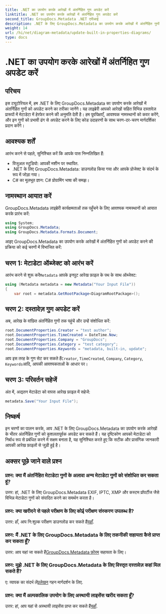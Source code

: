 ```yaml
---
title: .NET का उपयोग करके आरेखों में अंतर्निहित गुण अपडेट करें
linktitle: .NET का उपयोग करके आरेखों में अंतर्निहित गुण अपडेट करें
second_title: GroupDocs.Metadata .NET एपीआई
description: .NET के लिए GroupDocs.Metadata का उपयोग करके आरेखों में अंतर्निहित गुणों को अपडेट करना सीखें। कोड उदाहरणों के साथ मेटाडेटा को सहजता से संशोधित करें।
weight: 14
url: /hi/net/diagram-metadata/update-built-in-properties-diagrams/
type: docs
---
```

# .NET का उपयोग करके आरेखों में अंतर्निहित गुण अपडेट करें

## परिचय
इस ट्यूटोरियल में, हम .NET के लिए GroupDocs.Metadata का उपयोग करके आरेखों में अंतर्निहित गुणों को अपडेट करने का तरीका जानेंगे। यह लाइब्रेरी आपको आरेखों सहित विभिन्न दस्तावेज़ प्रारूपों में मेटाडेटा में हेरफेर करने की अनुमति देती है। हम पूर्वापेक्षाएँ, आवश्यक नामस्थानों को कवर करेंगे, और इन गुणों को प्रभावी ढंग से अपडेट करने के लिए कोड उदाहरणों के साथ चरण-दर-चरण मार्गदर्शिका प्रदान करेंगे।

## आवश्यक शर्तें

आरंभ करने से पहले, सुनिश्चित करें कि आपके पास निम्नलिखित हैं:

- विजुअल स्टूडियो: आपकी मशीन पर स्थापित.
- .NET के लिए GroupDocs.Metadata: डाउनलोड किया गया और आपके प्रोजेक्ट के संदर्भ के रूप में जोड़ा गया।
- C# का मूलभूत ज्ञान: C# प्रोग्रामिंग भाषा की समझ।

## नामस्थान आयात करें

GroupDocs.Metadata लाइब्रेरी कार्यक्षमताओं तक पहुँचने के लिए आवश्यक नामस्थानों को आयात करके प्रारंभ करें:

```csharp
using System;
using GroupDocs.Metadata;
using GroupDocs.Metadata.Formats.Document;
```

आइए GroupDocs.Metadata का उपयोग करके आरेखों में अंतर्निहित गुणों को अपडेट करने की प्रक्रिया को कई चरणों में विभाजित करें:

## चरण 1: मेटाडेटा ऑब्जेक्ट को आरंभ करें

 आरंभ करने से शुरू करें`Metadata` आपके इनपुट आरेख फ़ाइल के पथ के साथ ऑब्जेक्ट:

```csharp
using (Metadata metadata = new Metadata("Your Input File"))
{
    var root = metadata.GetRootPackage<DiagramRootPackage>();
```

## चरण 2: दस्तावेज़ गुण अपडेट करें

अब, आरेख के वांछित अंतर्निहित गुणों तक पहुंचें और उन्हें संशोधित करें:

```csharp
root.DocumentProperties.Creator = "test author";
root.DocumentProperties.TimeCreated = DateTime.Now;
root.DocumentProperties.Company = "GroupDocs";
root.DocumentProperties.Category = "test category";
root.DocumentProperties.Keywords = "metadata, built-in, update";
```

 आप इस तरह के गुण सेट कर सकते हैं`Creator`, `TimeCreated`, `Company`, `Category`, `Keywords`आदि, आपकी आवश्यकताओं के आधार पर।

## चरण 3: परिवर्तन सहेजें

अंत में, अद्यतन मेटाडेटा को वापस आरेख फ़ाइल में सहेजें:

```csharp
metadata.Save("Your Input File");
```

## निष्कर्ष

इन चरणों का पालन करके, आप .NET के लिए GroupDocs.Metadata का उपयोग करके आरेखों के भीतर अंतर्निहित गुणों को कुशलतापूर्वक अपडेट कर सकते हैं। यह दृष्टिकोण आपको मेटाडेटा को निर्बाध रूप से प्रबंधित करने में सक्षम बनाता है, यह सुनिश्चित करते हुए कि सटीक और प्रासंगिक जानकारी आपकी आरेख फ़ाइलों से जुड़ी हुई है।


## अक्सर पूछे जाने वाले प्रश्न

### प्रश्न: क्या मैं अंतर्निहित मेटाडेटा गुणों के अलावा अन्य मेटाडेटा गुणों को संशोधित कर सकता हूं?
उत्तर: हां, .NET के लिए GroupDocs.Metadata EXIF, IPTC, XMP और कस्टम प्रॉपर्टीज जैसे विभिन्न मेटाडेटा गुणों को संपादित करने का समर्थन करता है।

### प्रश्न: क्या खरीदने से पहले परीक्षण के लिए कोई परीक्षण संस्करण उपलब्ध है?
 उत्तर: हाँ, आप नि:शुल्क परीक्षण डाउनलोड कर सकते हैं[यहाँ](https://releases.groupdocs.com/).

### प्रश्न: मैं .NET के लिए GroupDocs.Metadata के लिए तकनीकी सहायता कैसे प्राप्त कर सकता हूँ?
 उत्तर: आप यहां जा सकते हैं[GroupDocs.Metadata फ़ोरम](https://forum.groupdocs.com/c/metadata/14) सहायता के लिए।

### प्रश्न: मुझे .NET के लिए GroupDocs.Metadata के लिए विस्तृत दस्तावेज़ कहां मिल सकते हैं?
 ए: व्यापक का संदर्भ लें[प्रलेखन](https://tutorials.groupdocs.com/metadata/net/) गहन मार्गदर्शन के लिए.

### प्रश्न: क्या मैं अल्पकालिक उपयोग के लिए अस्थायी लाइसेंस खरीद सकता हूँ?
 उत्तर: हां, आप यहां से अस्थायी लाइसेंस प्राप्त कर सकते हैं[यहाँ](https://purchase.groupdocs.com/temporary-license/).
